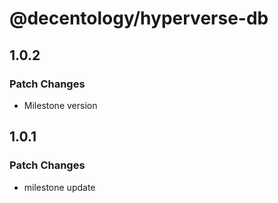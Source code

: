 # @decentology/hyperverse-db

## 1.0.2

### Patch Changes

-   Milestone version

## 1.0.1

### Patch Changes

-   milestone update
